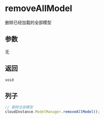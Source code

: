 # removeAllModel

删除已经加载的全部模型

## 参数

无

## 返回

`void`

## 列子

```ts
// 删除全部模型
cloudInstance.ModelManager.removeAllModel();
```
